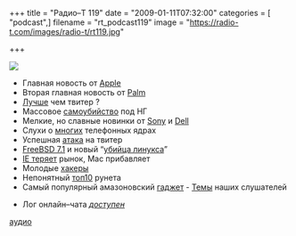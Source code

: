 +++
title = "Радио–Т 119"
date = "2009-01-11T07:32:00"
categories = [ "podcast",]
filename = "rt_podcast119"
image = "https://radio-t.com/images/radio-t/rt119.jpg"

+++

![](https://radio-t.com/images/radio-t/rt119.jpg)

- Главная новость от [Apple](http://www.mobile-review.com/fullnews/main/2009/January/07.shtml#22631)
- Вторая главная новость от [Palm](http://habrahabr.ru/blogs/palm/48616/)
- [Лучше](http://www.techcrunch.com/2009/01/08/tweetvisor-a-contender-for-best-alternate-twitter-interface/) чем твитер ?
- Массовое [самоубийство](http://gizmodo.com/5121311/30gb-zunes-failing-everywhere-all-at-once) под НГ
- Мелкие, но славные новинки от [Sony](http://hitech.tomsk.ru/newsmobile/11116-novyjj-8mi-djujjmovyjj-noutbuk-ot-sony.html) и [Dell](http://www.engadget.com/2009/01/09/dell-launches-mini-10/)
- Слухи о [многих](http://www.macrumors.com/2009/01/08/new-multi-core-iphone-with-firmware-3-0/) телефонных ядрах
- Успешная [атака](http://webplanet.ru/news/security/2009/01/06/twitter_hacked.html) на твитер
- [FreeBSD 7.1](http://www.linux.org.ru/view-message.jsp?msgid=3381710) и новый “[убийца линукса](http://www.linux.org.ru/view-message.jsp?msgid=3390743)”
- [IE теряет](http://www.crunchgear.com/2009/01/02/internet-explorer-bleeding-market-share/) рынок, Mac прибавляет
- Молодые [хакеры](http://webplanet.ru/news/security/2008/12/29/young_hackers.html)
- Непонятный [топ10](http://internetno.net/2008/12/29/best2008/) рунета
- Самый популярный амазоновский [гаджет](http://culture.compulenta.ru/392982/)
[](http://culture.compulenta.ru/392982/)- [Темы](http://radio-t.com/temi_dlja_vipuskov/temy-dlya-rt119/) наших слушателей


* Лог онлайн–чата [_доступен_](http://chat.radio-t.com/logs/radio-t-119.html)

[аудио](http://cdn.radio-t.com/rt_podcast119.mp3)
<audio src="http://cdn.radio-t.com/rt_podcast119.mp3" preload="none"></audio>